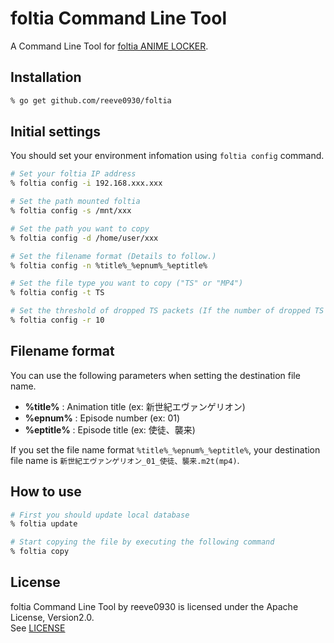 # foltia Command Line Tool

A Command Line Tool for [foltia ANIME LOCKER](https://foltia.com/ANILOC/).

## Installation

```bash
% go get github.com/reeve0930/foltia
```

## Initial settings

You should set your environment infomation using `foltia config` command.

```bash
# Set your foltia IP address
% foltia config -i 192.168.xxx.xxx

# Set the path mounted foltia
% foltia config -s /mnt/xxx

# Set the path you want to copy
% foltia config -d /home/user/xxx

# Set the filename format (Details to follow.)
% foltia config -n %title%_%epnum%_%eptitle%

# Set the file type you want to copy ("TS" or "MP4")
% foltia config -t TS

# Set the threshold of dropped TS packets (If the number of dropped TS packets exceeds this value, it will not copy.)
% foltia config -r 10
```

## Filename format

You can use the following parameters when setting the destination file name.

- **%title%** : Animation title (ex: 新世紀エヴァンゲリオン)
- **%epnum%** : Episode number (ex: 01)
- **%eptitle%** : Episode title (ex: 使徒、襲来)

If you set the file name format `%title%_%epnum%_%eptitle%`, your destination file name is `新世紀エヴァンゲリオン_01_使徒、襲来.m2t(mp4)`. 

## How to use

```bash
# First you should update local database
% foltia update

# Start copying the file by executing the following command
% foltia copy
```

## License

foltia Command Line Tool by reeve0930 is licensed under the Apache License, Version2.0.  
See [LICENSE](https://github.com/reeve0930/foltia/blob/master/LICENSE)
